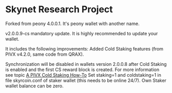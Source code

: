 # Skynet Research Project
Forked from peony 4.0.0.1.  It's peony wallet with another name.

v2.0.0.9-cs mandatory update. It is highly recommended to update your wallet.

It includes the following improvements:
 Added Cold Staking features  (from PIVX v4.2.0, same code from QRAX).

Synchronization will be disabled in wallets version 2.0.0.8 after Cold Staking is enabled and the first CS reward block is created.
For more information see topic <a href="https://forum.pivx.org/threads/a-pivx-cold-staking-how-to.745/">A PIVX Cold Staking How-To</a>
Set staking=1 and coldstaking=1 in file skyrcoin.conf of staker wallet (this needs to be online 24/7). 
Own Staker wallet balance can be zero.
